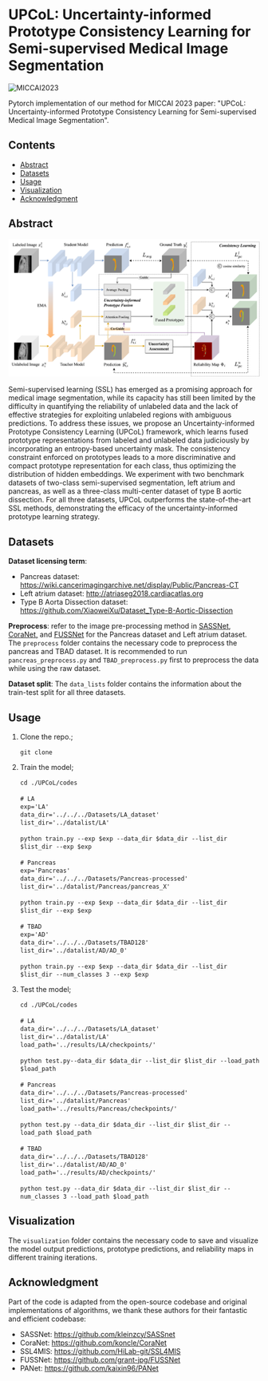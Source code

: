 # UPCoL: Uncertainty-informed Prototype Consistency Learning for Semi-supervised Medical Image Segmentation

![MICCAI2023](https://img.shields.io/badge/MICCAI-2023-blue)

Pytorch implementation of our method for MICCAI 2023 paper: "UPCoL: Uncertainty-informed Prototype Consistency Learning for Semi-supervised Medical Image Segmentation".

## Contents

- [Abstract](##Abstract)
- [Datasets](##Datasets)
- [Usage](##Usage)
- [Visualization](##Visualization)
- [Acknowledgment](##Acknowledgment)

## Abstract

![avatar](./image/UPCoL_framework.png)

Semi-supervised learning (SSL) has emerged as a promising approach for medical image segmentation, while its capacity has still been limited by the difficulty in quantifying the reliability of unlabeled data and the lack of effective strategies for exploiting unlabeled regions with ambiguous predictions. To address these issues, we propose an Uncertainty-informed Prototype Consistency Learning (UPCoL) framework, which learns fused prototype representations from labeled and unlabeled data judiciously by incorporating an entropy-based uncertainty mask. The consistency constraint enforced on prototypes leads to a more discriminative and compact prototype representation for each class, thus optimizing the distribution of hidden embeddings. We experiment with two benchmark datasets of two-class semi-supervised segmentation, left atrium and pancreas, as well as a three-class multi-center dataset of type B aortic dissection. For all three datasets, UPCoL outperforms the state-of-the-art SSL methods, demonstrating the efficacy of the uncertainty-informed prototype learning strategy.

## Datasets

**Dataset licensing term**:

* Pancreas dataset: https://wiki.cancerimagingarchive.net/display/Public/Pancreas-CT
* Left atrium dataset: http://atriaseg2018.cardiacatlas.org 
* Type B Aorta Dissection dataset: https://github.com/XiaoweiXu/Dataset_Type-B-Aortic-Dissection     

**Preprocess**: refer to the image pre-processing method in  [SASSNet](https://github.com/kleinzcy/SASSnet), [CoraNet,](https://github.com/koncle/CoraNet) and [FUSSNet](https://github.com/grant-jpg/FUSSNet) for the Pancreas dataset and Left atrium dataset. The `preprocess` folder contains the necessary code to preprocess the pancreas and TBAD dataset. It is recommended to run `pancreas_preprocess.py` and `TBAD_preprocess.py` first to preprocess the data while using the raw dataset.

**Dataset split**: The `data_lists` folder contains the information about the train-test split for all three datasets.

## Usage

1. Clone the repo.;

   ```
   git clone
   ```

2. Train the model;

   ```
   cd ./UPCoL/codes
   
   # LA
   exp='LA'
   data_dir='../../../Datasets/LA_dataset'
   list_dir='../datalist/LA'
   
   python train.py --exp $exp --data_dir $data_dir --list_dir $list_dir --exp $exp
   
   # Pancreas
   exp='Pancreas'
   data_dir='../../../Datasets/Pancreas-processed'
   list_dir='../datalist/Pancreas/pancreas_X'
   
   python train.py --exp $exp --data_dir $data_dir --list_dir $list_dir --exp $exp
   
   # TBAD
   exp='AD'
   data_dir='../../../Datasets/TBAD128'
   list_dir='../datalist/AD/AD_0'
   
   python train.py --exp $exp --data_dir $data_dir --list_dir $list_dir --num_classes 3 --exp $exp
   ```

3. Test the model;

   ```
   cd ./UPCoL/codes
   
   # LA
   data_dir='../../../Datasets/LA_dataset'
   list_dir='../datalist/LA'
   load_path='../results/LA/checkpoints/'
   
   python test.py--data_dir $data_dir --list_dir $list_dir --load_path $load_path
   
   # Pancreas
   data_dir='../../../Datasets/Pancreas-processed'
   list_dir='../datalist/Pancreas'
   load_path='../results/Pancreas/checkpoints/'
   
   python test.py --data_dir $data_dir --list_dir $list_dir --load_path $load_path
   
   # TBAD
   data_dir='../../../Datasets/TBAD128'
   list_dir='../datalist/AD/AD_0'
   load_path='../results/AD/checkpoints/'
   
   python test.py --data_dir $data_dir --list_dir $list_dir --num_classes 3 --load_path $load_path
   ```

## Visualization

The `visualization` folder contains the necessary code to save and visualize the model output predictions, prototype predictions, and reliability maps in different training iterations. 

## Acknowledgment

Part of the code is adapted from the open-source codebase and original implementations of algorithms, we thank these authors for their fantastic and efficient codebase:

*  SASSNet: https://github.com/kleinzcy/SASSnet
* CoraNet: https://github.com/koncle/CoraNet
* SSL4MIS: https://github.com/HiLab-git/SSL4MIS
* FUSSNet: https://github.com/grant-jpg/FUSSNet
* PANet: https://github.com/kaixin96/PANet